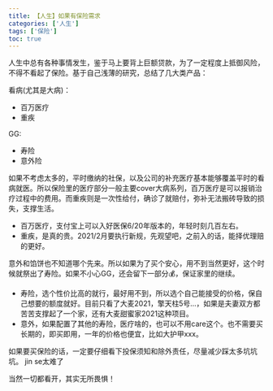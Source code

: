 ```yaml
---
title: 【人生】如果有保险需求
categories: ['人生']
tags: ['保险']
toc: true
---
```


人生中总有各种事情发生，鉴于马上要背上巨额贷款，为了一定程度上抵御风险，不得不看起了保险。基于自己浅薄的研究，总结了几大类产品：

看病(尤其是大病)：
- 百万医疗
- 重疾

GG:
- 寿险
- 意外险

如果不考虑太多的，平时缴纳的社保，以及公司的补充医疗基本能够覆盖平时的看病就医。所以保险里的医疗部分一般主要cover大病系列，百万医疗是可以报销治疗过程中的费用。而重疾则是一次性给付，确诊了就赔付，弥补无法搬砖导致的损失，支撑生活。
- 百万医疗，支付宝上可以入好医保6/20年版本的，年轻时刻几百左右。
- 重疾，是真的贵。2021/2月要执行新规，先观望吧，之前入的话，能择优理赔的更好。

意外和馅饼也不知道哪个先来。所以如果为了买个安心，用不到当然更好，这个时候就祭出了寿险。如果不小心GG，还会留下一部分💰，保证家里的继续。
- 寿险，选个性价比高的就行，最好用不到，所以选个自己能接受的价格，保自己想要的额度就好。目前只看了大麦2021，擎天柱5号...，如果是夫妻双方都苦苦支撑起了一个家，还有大麦甜蜜家2021这种项目。
- 意外，如果配置了其他的寿险，医疗啥的，也可以不用care这个。也不需要买长期的，即买即用，一年的价格也便宜，比如大护甲xxx。

如果要买保险的话，一定要仔细看下投保须知和除外责任，尽量减少踩太多坑坑坑。
jin se太难了

当然一切都看开，其实无所畏惧！
